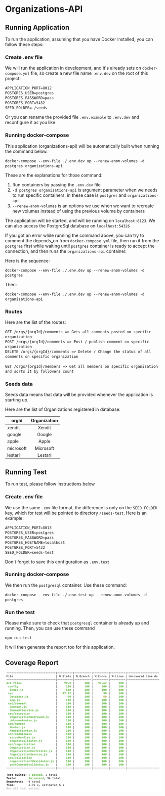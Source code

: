 # Organizations-API

## Running Application
To run the application, assuming that you have Docker installed, you can follow these steps:

### Create .env file
We will run the application in development, and it's already sets on `docker-compose.yml` file, so create a new file
name `.env.dev` on the root of this project:

```text
APPLICATION_PORT=8012
POSTGRES_USER=postgres
POSTGRES_PASSWORD=pass
POSTGRES_PORT=5432
SEED_FOLDER=./seeds
```

Or you can rename the provided file `.env.example` to `.env.dev`
and reconfigure it as you like

### Running docker-compose
This application (organizations-api) will be automatically built when running the command below.

```shell
docker-compose --env-file ./.env.dev up --renew-anon-volumes -d postgres organizations-api
```

These are the explanations for those command:

1) Run containers by passing the `.env.dev` file
2) `-d postgres organizations-api` is argument parameter when we needs to run specific containers,
    in these case is `postgres` and `organizations-api`
3) `--renew-anon-volumes` is an options we use when we want to recreate new volumes instead of using the previous volume
   by containers
   
The application will be started, and will be running on `localhost:8123`. We can also access the PostgreSql database on
`localhost:54326`

If you got an error while running the command above, you can try to comment the depends_on from `docker-compose.yml` file,
then run it from the `postgres` first while waiting until `postgres` container is ready to accept the connection,
and then runs the `organizations-api` container.

Here is the sequence:

```shell
docker-compose --env-file ./.env.dev up --renew-anon-volumes -d postgres
```

Then:

```shell
docker-compose --env-file ./.env.dev up --renew-anon-volumes -d organizations-api
```

### Routes
Here are the list of the routes:
```text
GET /orgs/{orgId}/comments => Gets all comments posted on specific organization
POST /orgs/{orgId}/comments => Post / publish comment on specific organization
DELETE /orgs/{orgId}/comments => Delete / Change the status of all comments on specific organization

GET /orgs/{orgId}/members => Get all members on specific organization and sorts it by followers count
```

### Seeds data
Seeds data means that data will be provided whenever the application is starting up.

Here are the list of Organizations registered in database:

| orgId        | Organization |
| ------------- |:----------:|
| xendit      | Xendit       |
| google      | Google       |
| apple       | Apple        |
| microsoft   | Microsoft    |
| lestari     | Lestari      |


## Running Test
To run test, please follow instructions below

### Create .env file
We use the same `.env` file format, the difference is only on the `SEED_FOLDER` key,
which for test will be pointed to directory `/seeds-test`. Here is an example:

```text
APPLICATION_PORT=8013
POSTGRES_USER=postgres
POSTGRES_PASSWORD=pass
POSTGRES_HOSTNAME=localhost
POSTGRES_PORT=5432
SEED_FOLDER=seeds-test
```

Don't forget to save this configuration as `.env.test`

### Running docker-compose
We then run the `postgresql` container. Use these command:

```shell
docker-compose --env-file ./.env.test up --renew-anon-volumes -d postgres
```

### Run the test
Please make sure to check that `postgresql` container is already up and running.
Then, you can use these command

```shell
npm run test
```

It will then generate the report too for this application.

## Coverage Report
![Coverage Report](test-report.png)
